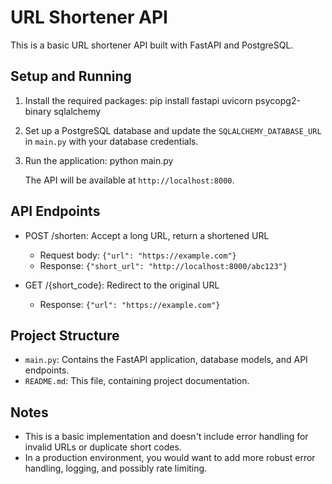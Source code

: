 # URL Shortener API

This is a basic URL shortener API built with FastAPI and PostgreSQL.

## Setup and Running

1. Install the required packages:
pip install fastapi uvicorn psycopg2-binary sqlalchemy


2. Set up a PostgreSQL database and update the `SQLALCHEMY_DATABASE_URL` in `main.py` with your database credentials.

3. Run the application:
python main.py


   The API will be available at `http://localhost:8000`.

## API Endpoints

- POST /shorten: Accept a long URL, return a shortened URL
  - Request body: `{"url": "https://example.com"}`
  - Response: `{"short_url": "http://localhost:8000/abc123"}`

- GET /{short_code}: Redirect to the original URL
  - Response: `{"url": "https://example.com"}`

## Project Structure

- `main.py`: Contains the FastAPI application, database models, and API endpoints.
- `README.md`: This file, containing project documentation.

## Notes

- This is a basic implementation and doesn't include error handling for invalid URLs or duplicate short codes.
- In a production environment, you would want to add more robust error handling, logging, and possibly rate limiting.